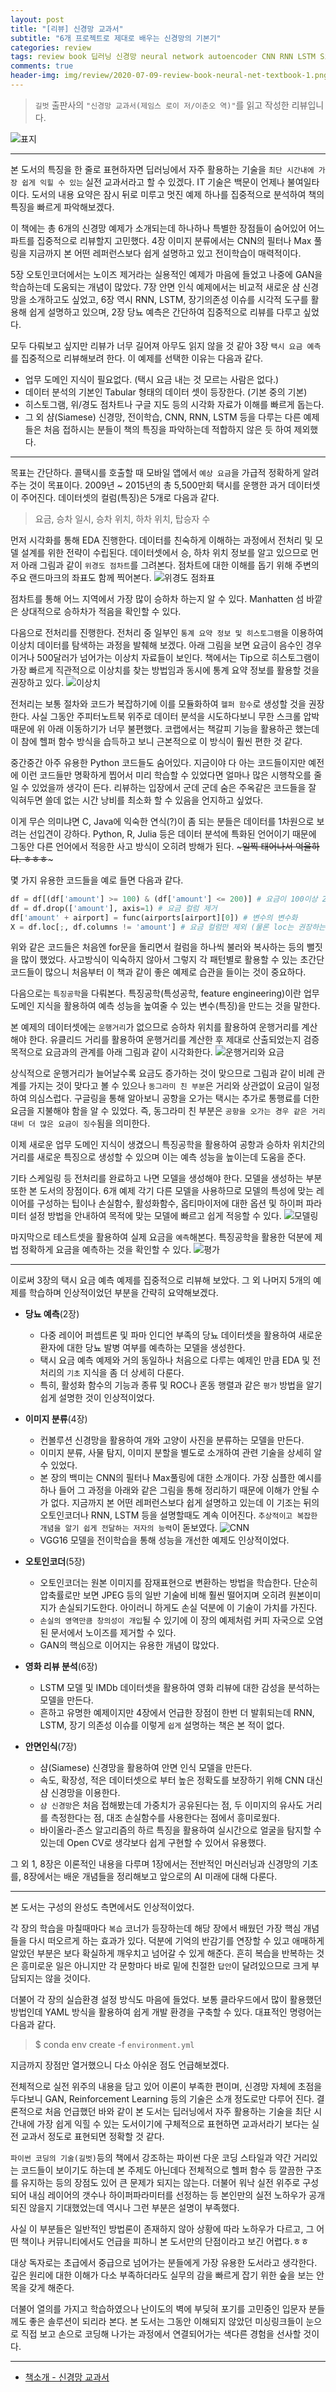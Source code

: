 ```yaml
---  
layout: post  
title: "[리뷰] 신경망 교과서"  
subtitle: "6개 프로젝트로 제대로 배우는 신경망의 기본기"  
categories: review  
tags: review book 딥러닝 신경망 neural network autoencoder CNN RNN LSTM Siamese 당뇨예측 요금예측 노이즈제거 이미지분류 리뷰감성분석 안면인식
comments: true  
header-img: img/review/2020-07-09-review-book-neural-net-textbook-1.png
---  
```

  
> `길벗` 출판사의 `"신경망 교과서(제임스 로이 저/이춘오 역)"`를 읽고 작성한 리뷰입니다.  

![표지](https://telegeam.github.io/assets/img/review/2020-07-09-review-book-neural-net-textbook-1.png)  

---

본 도서의 특징을 한 줄로 표현하자면 딥러닝에서 자주 활용하는 기술을 `최단 시간내에 가장 쉽게 익힐 수 있는` 실전 교과서라고 할 수 있겠다. IT 기술은 백문이 언제나 불여일타이다. 도서의 내용 요약은 잠시 뒤로 미루고 멋진 예제 하나를 집중적으로 분석하여 책의 특징을 빠르게 파악해보겠다. 

이 책에는 총 6개의 신경망 예제가 소개되는데 하나하나 특별한 장점들이 숨어있어 어느 파트를 집중적으로 리뷰할지 고민했다. 4장 이미지 분류에서는 CNN의 필터나 Max 풀링을 지금까지 본 어떤 레퍼런스보다 쉽게 설명하고 있고 전이학습이 매력적이다.

5장 오토인코더에서는 노이즈 제거라는 실용적인 예제가 마음에 들었고 나중에 GAN을 학습하는데 도움되는 개념이 많았다. 7장 안면 인식 예제에서는 비교적 새로운 샴 신경망을 소개하고도 싶었고, 6장 역시 RNN, LSTM, 장기의존성 이슈를 시각적 도구를 활용해 쉽게 설명하고 있으며, 2장 당뇨 예측은 간단하여 집중적으로 리뷰를 다루고 싶었다.

모두 다뤄보고 싶지만 리뷰가 너무 길어져 아무도 읽지 않을 것 같아 3장 `택시 요금 예측`를 집중적으로 리뷰해보려 한다. 이 예제를 선택한 이유는 다음과 같다.
* 업무 도메인 지식이 필요없다. (택시 요금 내는 것 모르는 사람은 없다.)
* 데이터 분석의 기본인 Tabular 형태의 데이터 셋이 등장한다. (기본 중의 기본)
* 히스토그램, 위/경도 점차트나 구글 지도 등의 시각화 자료가 이해를 빠르게 돕는다. 
* 그 외 샴(Siamese) 신경망, 전이학습, CNN, RNN, LSTM 등을 다루는 다른 예제들은 처음 접하시는 분들이 책의 특징을 파악하는데 적합하지 않은 듯 하여 제외했다.

---

목표는 간단하다. 콜택시를 호출할 때 모바일 앱에서 `예상 요금`을 가급적 정확하게 알려주는 것이 목표이다. 2009년 ~ 2015년의 총 5,500만회 택시를 운행한 과거 데이터셋이 주어진다. 데이터셋의 컬럼(특징)은 5개로 다음과 같다.
> 요금, 승차 일시, 승차 위치, 하차 위치, 탑승자 수

먼저 시각화를 통해 EDA 진행한다. 데이터를 친숙하게 이해하는 과정에서 전처리 및 모델 설계를 위한 전략이 수립된다. 데이터셋에서 승, 하차 위치 정보를 알고 있으므로 먼저 아래 그림과 같이 `위경도 점차트`를 그려본다. 점차트에 대한 이해를 돕기 위해 주변의 주요 랜드마크의 좌표도 함께 찍어본다.
![위경도 점좌표](https://telegeam.github.io/assets/img/review/2020-07-09-review-book-neural-net-textbook-2.png)  

점차트를 통해 어느 지역에서 가장 많이 승하차 하는지 알 수 있다. Manhatten 섬 바깥은 상대적으로 승하차가 적음을 확인할 수 있다.

다음으로 전처리를 진행한다. 전처리 중 일부인 `통계 요약 정보 및 히스토그램`을 이용하여 이상치 데이터를 탐색하는 과정을 발췌해 보겠다. 아래 그림을 보면 요금이 음수인 경우이거나 500달러가 넘어가는 이상치 자료들이 보인다. 책에서는 Tip으로 히스토그램이 가장 빠르게 직관적으로 이상치를 찾는 방법임과 동시에 통계 요약 정보를 활용할 것을 권장하고 있다.
![이상치](https://telegeam.github.io/assets/img/review/2020-07-09-review-book-neural-net-textbook-3.png)  

전처리는 보통 절차와 코드가 복잡하기에 이를 모듈화하여 `헬퍼 함수`로 생성할 것을 권장한다. 사실 그동안 주피터노트북 위주로 데이터 분석을 시도하다보니 무한 스크롤 압박 때문에 위 아래 이동하기가 너무 불편했다. 코랩에서는 책갈피 기능을 활용하곤 했는데 이 참에 헬퍼 함수 방식을 습득하고 보니 근본적으로 이 방식이 훨씬 편한 것 같다.

중간중간 아주 유용한 Python 코드들도 숨어있다. 지금이야 다 아는 코드들이지만 예전에 이런 코드들만 명확하게 찝어서 미리 학습할 수 있었다면 얼마나 많은 시행착오를 줄일 수 있었을까 생각이 든다. 리뷰하는 입장에서 군데 군데 숨은 주옥같은 코드들을 잘 익혀두면 쓸데 없는 시간 낭비를 최소화 할 수 있음을 언지하고 싶었다.

이게 무슨 의미냐면 C, Java에 익숙한 연식(?)이 좀 되는 분들은 데이터를 1차원으로 보려는 선입견이 강하다. Python, R, Julia 등은 데이터 분석에 특화된 언어이기 때문에 그동안 다른 언어에서 적응한 사고 방식이 오히려 방해가 된다. ~~~일찍 태어나서 억울하다. ㅎㅎㅎ~~~ 

몇 가지 유용한 코드들을 예로 들면 다음과 같다.
```python 
df = df[(df['amount'] >= 100) & (df['amount'] <= 200)] # 요금이 100이상 200이하인 자료만
df = df.drop(['amount'], axis=1) # 요금 컬럼 제거
df['amount' + airport] = func(airports[airport][0]) # 변수의 변수화 
X = df.loc[;, df.columns != 'amount'] # 요금 컬럼만 제외 (물론 loc는 권장하는 방식은 아니다.)
```
위와 같은 코드들은 처음엔 for문을 돌리면서 컬럼을 하나씩 불러와 복사하는 등의 뻘짓을 많이 했었다. 사고방식이 익숙하지 않아서 그렇지 각 패턴별로 활용할 수 있는 초간단 코드들이 많으니 처음부터 이 책과 같이 좋은 예제로 습관을 들이는 것이 중요하다.

다음으로는 `특징공학`을 다뤄본다. 특징공학(특성공학, feature engineering)이란 업무 도메인 지식을 활용하여 예측 성능을 높여줄 수 있는 변수(특징)을 만드는 것을 말한다.

본 예제의 데이터셋에는 `운행거리`가 없으므로 승하차 위치를 활용하여 운행거리를 계산해야 한다. 유클리드 거리를 활용하여 운행거리를 계산한 후 제대로 산출되었는지 검증 목적으로 요금과의 관계를 아래 그림과 같이 시각화한다. 
![운행거리와 요금](https://telegeam.github.io/assets/img/review/2020-07-09-review-book-neural-net-textbook-4.png)  

상식적으로 운행거리가 늘어날수록 요금도 증가하는 것이 맞으므로 그림과 같이 비례 관계를 가지는 것이 맞다고 볼 수 있으나 `동그라미 친 부분`은 거리와 상관없이 요금이 일정하여 의심스럽다. 구글링을 통해 알아보니 공항을 오가는 택시는 추가로 통행료를 더한 요금을 지불해야 함을 알 수 있었다. 즉, 동그라미 친 부분은 `공항을 오가는 경우 같은 거리대비 더 많은 요금이 징수`됨을 의미한다.

이제 새로운 업무 도메인 지식이 생겼으니 특징공학을 활용하여 공항과 승하차 위치간의 거리를 새로운 특징으로 생성할 수 있으며 이는 예측 성능을 높이는데 도움을 준다.

기타 스케일링 등 전처리를 완료하고 나면 모델을 생성해야 한다. 모델을 생성하는 부분 또한 본 도서의 장점이다. 6개 예제 각기 다른 모델을 사용하므로 모델의 특성에 맞는 레이어를 구성하는 팁이나 손실함수, 활성화함수, 옵티마이저에 대한 옵션 및 하이퍼 파라미터 설정 방법을 안내하여 목적에 맞는 모델에 빠르고 쉽게 적응할 수 있다.
![모델링](https://telegeam.github.io/assets/img/review/2020-07-09-review-book-neural-net-textbook-5.png)  

마지막으로 테스트셋을 활용하여 실제 요금을 `예측`해본다. 특징공학을 활용한 덕분에 제법 정확하게 요금을 예측하는 것을 확인할 수 있다.
![평가](https://telegeam.github.io/assets/img/review/2020-07-09-review-book-neural-net-textbook-6.png)  

---

이로써 3장의 택시 요금 예측 예제를 집중적으로 리뷰해 보았다. 그 외 나머지 5개의 예제를 학습하며 인상적이었던 부분을 간략히 요약해보겠다.

* __당뇨 예측__(2장)  
  - 다중 레이어 퍼셉트론 및 파마 인디언 부족의 당뇨 데이터셋을 활용하여 새로운 환자에 대한 당뇨 발병 여부를 예측하는 모델을 생성한다.
  - 택시 요금 예측 예제와 거의 동일하나 처음으로 다루는 예제인 만큼 EDA 및 전처리의 `기초` 지식을 좀 더 상세히 다룬다.
  - 특히, 활성화 함수의 기능과 종류 및 ROC나 혼동 행렬과 같은 `평가` 방법을 알기 쉽게 설명한 것이 인상적이었다.

* __이미지 분류__(4장)  
  - 컨볼루션 신경망을 활용하여 개와 고양이 사진을 분류하는 모델을 만든다.
  - 이미지 분류, 사물 탐지, 이미지 분할을 별도로 소개하여 관련 기술을 상세히 알 수 있었다.
  - 본 장의 백미는 CNN의 필터나 Max풀링에 대한 소개이다. 가장 심플한 예시를 하나 들어 그 과정을 아래와 같은 그림을 통해 정리하기 때문에 이해가 안될 수가 없다. 지금까지 본 어떤 레퍼런스보다 쉽게 설명하고 있는데 이 기조는 뒤의 오토인코더나 RNN, LSTM 등을 설명할때도 계속 이어진다. `추상적이고 복잡한 개념을 알기 쉽게 전달하는 저자의 능력`이 돋보였다.
    ![CNN](https://telegeam.github.io/assets/img/review/2020-07-09-review-book-neural-net-textbook-7.png)  
  - VGG16 모델을 전이학습을 통해 성능을 개선한 예제도 인상적이었다.

* __오토인코더__(5장)  
  - 오토인코더는 원본 이미지를 잠재표현으로 변환하는 방법을 학습한다. 단순히 압축률로만 보면 JPEG 등의 일반 기술에 비해 훨씬 떨어지며 오히려 원본이미지가 손실되기도한다. 아이러니 하게도 손실 덕분에 이 기술이 가치를 가진다.
  - `손실의 영역만큼 창의성이 개입`될 수 있기에 이 장의 예제처럼 커피 자국으로 오염된 문서에서 노이즈를 제거할 수 있다.
  - GAN의 핵심으로 이어지는 유용한 개념이 많았다.

* __영화 리뷰 분석__(6장)  
  - LSTM 모델 및 IMDb 데이터셋을 활용하여 영화 리뷰에 대한 감성을 분석하는 모델을 만든다.
  - 흔하고 유명한 예제이지만 4장에서 언급한 장점이 한번 더 발휘되는데 RNN, LSTM, 장기 의존성 이슈를 이렇게 `쉽게` 설명하는 책은 본 적이 없다.

* __안면인식__(7장)  
  - 샴(Siamese) 신경망을 활용하여 안면 인식 모델을 만든다.
  - 속도, 확장성, 적은 데이터셋으로 부터 높은 정확도를 보장하기 위해 CNN 대신 샴 신경망을 이용한다.
  - `샴 신경망`은 처음 접해봤는데 가중치가 공유된다는 점, 두 이미지의 유사도 거리를 측정한다는 점, 대조 손실함수를 사용한다는 점에서 흥미로웠다.
  - 바이올라-존스 알고리즘의 하르 특징을 활용하여 실시간으로 얼굴을 탐지할 수 있는데 Open CV로 생각보다 쉽게 구현할 수 있어서 유용했다.

그 외 1, 8장은 이론적인 내용을 다루며 1장에서는 전반적인 머신러닝과 신경망의 기초를, 8장에서는 배운 개념들을 정리해보고 앞으로의 AI 미래에 대해 다룬다.

---

본 도서는 구성의 완성도 측면에서도 인상적이었다. 

각 장의 학습을 마칠때마다 `복습` 코너가 등장하는데 해당 장에서 배웠던 가장 핵심 개념들을 다시 떠오르게 하는 효과가 있다. 덕분에 기억의 반감기를 연장할 수 있고 애매하게 알았던 부분은 보다 확실하게 깨우치고 넘어갈 수 있게 해준다. 흔히 복습을 반복하는 것은 흥미로운 일은 아니지만 각 문항마다 바로 밑에 친절한 `답안`이 달려있으므로 크게 부담되지는 않을 것이다.

더불어 각 장의 실습환경 설정 방식도 마음에 들었다. 보통 클라우드에서 많이 활용했던 방법인데 YAML 방식을 활용하여 쉽게 개발 환경을 구축할 수 있다. 대표적인 명령어는 다음과 같다.
> $ conda env create -f `environment.yml`

지금까지 장점만 열거했으니 다소 아쉬운 점도 언급해보겠다. 

전체적으로 실전 위주의 내용을 담고 있어 이론이 부족한 편이며, 신경망 자체에 초점을 두다보니 GAN, Reinforcement Learning 등의 기술은 소개 정도로만 다루어 진다. 결론적으로 처음 언급했던 바와 같이 본 도서는 딥러닝에서 자주 활용하는 기술을 최단 시간내에 가장 쉽게 익힐 수 있는 도서이기에 구체적으로 표현하면 교과서라기 보다는 실전 교과서 정도로 표현되면 정확할 것 같다. 

`파이썬 코딩의 기술(길벗)`등의 책에서 강조하는 파이썬 다운 코딩 스타일과 약간 거리있는 코드들이 보이기도 하는데 본 주제도 아닌데다 전체적으로 헬퍼 함수 등 깔끔한 구조를 유지하는 등의 장점도 있어 큰 문제가 되지는 않는다. 더불어 워낙 실전 위주로 구성되어 내심 레이어의 갯수나 하이퍼파라미터를 선정하는 등 본인만의 실전 노하우가 공개되진 않을지 기대했었는데 역시나 그런 부분은 설명이 부족했다. 

사실 이 부분들은 일반적인 방법론이 존재하지 않아 상황에 따라 노하우가 다르고, 그 어떤 책이나 커뮤니티에서도 언급을 피하니 본 도서만의 단점이라고 보긴 어렵다.ㅎㅎ 

대상 독자로는 초급에서 중급으로 넘어가는 분들에게 가장 유용한 도서라고 생각한다. 깊은 원리에 대한 이해가 다소 부족하더라도 실무의 감을 빠르게 잡기 위한 숲을 보는 안목을 갖게 해준다. 

더불어 열의를 가지고 학습하였으나 난이도의 벽에 부딪혀 포기를 고민중인 입문자 분들께도 좋은 솔루션이 되리라 본다. 본 도서는 그동안 이해되지 않았던 미싱링크들이 눈으로 직접 보고 손으로 코딩해 나가는 과정에서 연결되어가는 색다른 경험을 선사할 것이다.

---

* [책소개 - 신경망 교과서](http://www.yes24.com/Product/Goods/90327949?scode=032&OzSrank=1)


